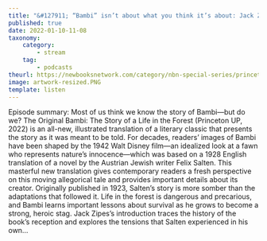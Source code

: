 ```yaml
---
title: "&#127911; “Bambi” isn’t about what you think it’s about: Jack Zipes explains"
published: true
date: 2022-01-10-11-08
taxonomy:
    category:
        - stream
    tag:
        - podcasts
theurl: https://newbooksnetwork.com/category/nbn-special-series/princeton-up/
image: artwork-resized.PNG
template: listen
---
```


Episode summary: Most of us think we know the story of Bambi&mdash;but do we? The Original Bambi: The Story of a Life in the Forest (Princeton UP, 2022) is an all-new, illustrated translation of a literary classic that presents the story as it was meant to be told. For decades, readers&rsquo; images of Bambi have been shaped by the 1942 Walt Disney film&mdash;an idealized look at a fawn who represents nature&rsquo;s innocence&mdash;which was based on a 1928 English translation of a novel by the Austrian Jewish writer Felix Salten. This masterful new translation gives contemporary readers a fresh perspective on this moving allegorical tale and provides important details about its creator. Originally published in 1923, Salten&rsquo;s story is more somber than the adaptations that followed it. Life in the forest is dangerous and precarious, and Bambi learns important lessons about survival as he grows to become a strong, heroic stag. Jack Zipes&rsquo;s introduction traces the history of the book&rsquo;s reception and explores the tensions that Salten experienced in his own&hellip;
